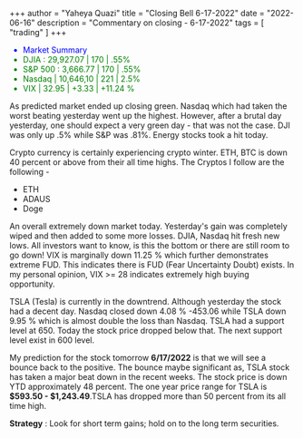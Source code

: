 +++
author = "Yaheya Quazi"
title = "Closing Bell 6-17-2022"
date = "2022-06-16"
description = "Commentary on closing - 6-17-2022"
tags = [
"trading"
]
+++

<ul class="list-group w-50">
        <li class="list-group-item" style="color:blue;">
          Market Summary 
        </li>
        <li class="list-group-item" style="color:green;">
          DJIA : 29,927.07 | 170 | .55% 
        </li>
        <li class="list-group-item" style="color:green;"> 
        S&P 500 : 3,666.77 | 170 | .55%
        </li>
        <li class="list-group-item" style="color:green;"> 
        Nasdaq | 10,646,10 | 221 | 2.5%
        </li>
        <li class="list-group-item" style="color:green;"> 
        VIX | 32.95 | +3.33 | +11.24 %
        </li>
</ul>

As predicted market ended up closing green. Nasdaq which had taken the worst beating yesterday went up the highest. However, after a brutal day yesterday, one should expect a very green day - that was not the case. DJI was only up .5% while S&P was .81%. Energy stocks took a hit today. 

Crypto currency is certainly experiencing crypto winter. ETH, BTC is down 40 percent or above from their all time highs. The Cryptos I follow are the following - 

* ETH
* ADAUS
* Doge


An overall extremely down market today. Yesterday's gain was completely wiped and then added to some more losses. DJIA, Nasdaq hit fresh new lows. All investors want to know, is this the bottom or there are still room to go down! VIX is marginally down 11.25 % which further demonstrates extreme FUD.  This indicates there is FUD (Fear Uncertainty Doubt) exists. In my personal opinion, VIX >= 28 indicates extremely high buying opportunity.

TSLA (Tesla) is currently in the downtrend. Although yesterday the stock had a decent day. Nasdaq closed down 4.08 % -453.06 while TSLA down 9.95 % which is almost double the loss than Nasdaq. TSLA had a support level at 650. Today the stock price dropped below that. The next support level exist in 600 level.

My prediction for the stock tomorrow **6/17/2022** is that we will see a bounce back to the positive. The bounce maybe significant as, TSLA stock has taken a major beat down in the recent weeks. The stock price is down YTD approximately 48 percent. The one year price range for TSLA is **$593.50 - $1,243.49**.TSLA has dropped more than 50 percent from its all time high.

**Strategy** : Look for short term gains; hold on to the long term securities.
